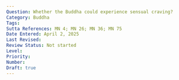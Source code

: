 ```yaml
---
Question: Whether the Buddha could experience sensual craving?
Category: Buddha
Tags:
Sutta References: MN 4; MN 26; MN 36; MN 75
Date Entered: April 2, 2025
Last Revised:
Review Status: Not started
Level: 
Priority: 
Number: 
Draft: true
---
```

